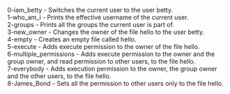 0-iam_betty - Switches the current user to the user betty.   
1-who_am_i -  Prints the effective username of the current user.   
2-groups - Prints all the groups the current user is part of.   
3-new_owner - Changes the owner of the file hello to the user betty.   
4-empty - Creates an empty file called hello.   
5-execute - Adds execute permission to the owner of the file hello.   
6-multiple_permissions - Adds execute permission to the owner and the group owner, and read permission to other users, to the file hello.   
7-everybody - Adds execution permission to the owner, the group owner and the other users, to the file hello.   
8-James_Bond - Sets all the permission to other users only to the file hello.   

